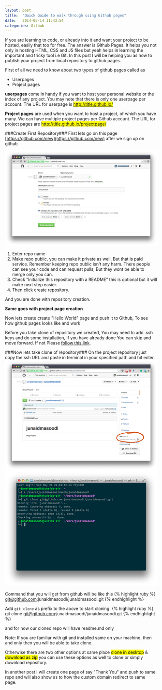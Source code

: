 ```yaml
---
layout: post
title:  "Quick Guide to walk through using Github pages"
date:   2014-05-14 11:43:54
categories: Github
---
```


If you are learning to code, or already into it and want your project to be hosted, easily that too for free. The answer is Github Pages. It helps you not only in hosting HTML, CSS and JS files but yeah helps in learning the important and tricky tool i.e Git. In this post I will be helping you as how to publish your project from local repository to github pages.


First of all we need to know about two types of github pages called as

* Userpages
* Project pages

**userpages** come in handy if you want to host your personal website or the index of any project. You may note that there is only one userpage per account. The URL for userpage is <mark>http://title.github.io/ </mark>

**Project pages** are used when you want to host a project, of which you have many. We can have multiple project pages per Github account. The URL for project pages are <mark>http://title.github.io/projectpage/</mark>

###Create First Repository###
First lets go on this page [https://github.com/new](https://github.com/new) after we sign up on github

![Create First repo](/images/githubpages/create-repo.png "Create First repo")

1. Enter repo name
2. Make repo public, you can make it private as well, But that is paid service. Remember keeping repo public isn't any harm. There people can see your code and can request pulls, But they wont be able to merge only you can.
3. Check “Initialize this repository with a README” this is optional but it will make next step easier.
4. Then click create repository.

And you are done with repository creation.

__Same goes with project page creation__

Now lets create create "Hello World" page and push it to Github, To see how github pages looks like and work

Before you take clone of repository we created, You may need to add .ssh keys and do some installation, If you have already done You can skip and move forward. If not Please [follow this link](https://help.github.com/articles/generating-ssh-keys). 

###Now lets take clone of repository###
On the project repository just copy the ssh URL and paste in terminal in your specified path and hit enter.
![Clone the repo](/images/githubpages/clone.png "Clone your repository")
![Clone the repo](/images/githubpages/cloning.png "Cloning your repository")

Command that you will get from github will be like this
{% highlight ruby %}
git@github.com:junaidmasoodi/junaidmasoodi.git
{% endhighlight %}

Add `git clone` as prefix to the above to start cloning.
{% highlight ruby %}
git clone git@github.com:junaidmasoodi/junaidmasoodi.git
{% endhighlight %}

and for now our cloned repo will have readme.md only

<div class="notes"><span>Note:</span> If you are familiar with git and installed same on your machine, then and only then you will be able to take clone.</div>

Otherwise there are two other options at same place <mark>clone in desktop</mark> & <mark>download as zip</mark> you can use these options as well to clone or simply download repository.

In another post I will create one page of say "Thank You" and push to same repo and will also show as to how the custom domain redirect to same page.